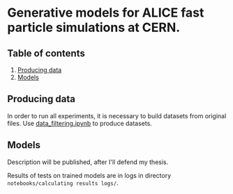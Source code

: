 # Generative models for ALICE fast particle simulations at CERN.

## Table of contents

1. [Producing data](#producing-data)
2. [Models](#models)

## Producing data

In order to run all experiments, it is necessary to build datasets from original files.
Use <a href="notebooks/data_filtering.ipynb">data_filtering.ipynb</a> to produce datasets.

## Models

Description will be published, after I'll defend my thesis.

Results of tests on trained models are in logs in directory `notebooks/calculating results logs/`.

